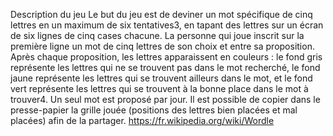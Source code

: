 Description du jeu
Le but du jeu est de deviner un mot spécifique de cinq lettres en un maximum de six tentatives3, en tapant des lettres sur un écran de six lignes de cinq cases chacune. La personne qui joue inscrit sur la première ligne un mot de cinq lettres de son choix et entre sa proposition. Après chaque proposition, les lettres apparaissent en couleurs : le fond gris représente les lettres qui ne se trouvent pas dans le mot recherché, le fond jaune représente les lettres qui se trouvent ailleurs dans le mot, et le fond vert représente les lettres qui se trouvent à la bonne place dans le mot à trouver4. Un seul mot est proposé par jour. Il est possible de copier dans le presse-papier la grille jouée (positions des lettres bien placées et mal placées) afin de la partager.
https://fr.wikipedia.org/wiki/Wordle
